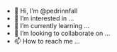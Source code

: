 - 👋 Hi, I’m @pedrinnfall
- 👀 I’m interested in ...
- 🌱 I’m currently learning ...
- 💞️ I’m looking to collaborate on ...
- 📫 How to reach me ...

<!---
pedrinnfall/pedrinnfall is a ✨ special ✨ repository because its `README.md` (this file) appears on your GitHub profile.
You can click the Preview link to take a look at your changes.
--->
